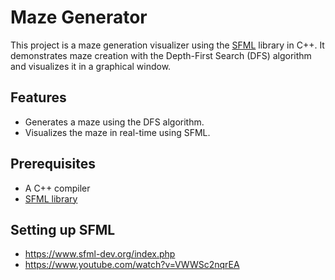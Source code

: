 # Maze Generator
This project is a maze generation visualizer using the [SFML](https://www.sfml-dev.org/) library in C++.
It demonstrates maze creation with the Depth-First Search (DFS) algorithm and visualizes it in a graphical window.

## Features
- Generates a maze using the DFS algorithm.
- Visualizes the maze in real-time using SFML.

## Prerequisites
- A C++ compiler
- [SFML library](https://www.sfml-dev.org/)

## Setting up SFML
- https://www.sfml-dev.org/index.php
- https://www.youtube.com/watch?v=VWWSc2nqrEA
